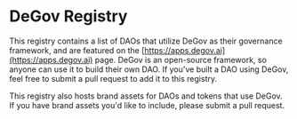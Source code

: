 # DeGov Registry

This registry contains a list of DAOs that utilize DeGov as their governance framework, and are featured on the [https://apps.degov.ai](https://apps.degov.ai) page. DeGov is an open-source framework, so anyone can use it to build their own DAO. If you've built a DAO using DeGov, feel free to submit a pull request to add it to this registry.

This registry also hosts brand assets for DAOs and tokens that use DeGov. If you have brand assets you'd like to include, please submit a pull request.